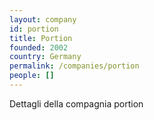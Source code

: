```yaml
---
layout: company
id: portion
title: Portion
founded: 2002
country: Germany
permalink: /companies/portion
people: []
---
```


Dettagli della compagnia portion